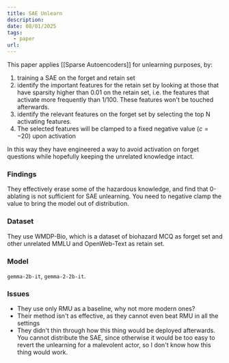 ```yaml
---
title: SAE Unlearn
description: 
date: 08/01/2025
tags:
  - paper
url:
---
```

This paper applies [[Sparse Autoencoders]] for unlearning purposes, by:
1. training a SAE on the forget and retain set
2. identify the important features for the retain set by looking at those that have sparsity higher than 0.01 on the retain set, i.e. the features that activate more frequently than 1/100. These features won't be touched afterwards.
3. identify the relevant features on the forget set by selecting the top N activating features.
4. The selected features will be clamped to a fixed negative value ($c=-20$) upon activation

In this way they have engineered a way to avoid activation on forget questions while hopefully keeping the unrelated knowledge intact. 

### Findings
They effectively erase some of the hazardous knowledge, and find that 0-ablating is not sufficient for SAE unlearning. You need to negative clamp the value to bring the model out of distribution.

### Dataset
They use WMDP-Bio, which is a dataset of biohazard MCQ as forget set and other unrelated MMLU and OpenWeb-Text as retain set.

### Model
`gemma-2b-it`, `gemma-2-2b-it`.

### Issues
- They use only RMU as a baseline, why not more modern ones?
- Their method isn't as effective, as they cannot even beat RMU in all the settings
- They didn't thin through how this thing would be deployed afterwards. You cannot distribute the SAE, since otherwise it would be too easy to revert the unlearning for a malevolent actor, so I don't know how this thing would work.


